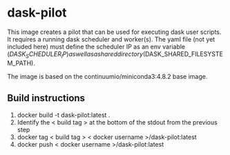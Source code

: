 # dask-pilot

This image creates a pilot that can be used for executing dask user scripts. It requires
a running dask scheduler and worker(s). The yaml file (not yet included here) must define the scheduler IP as an
env variable ($DASK_SCHEDULER_IP) as well as a shared directory ($DASK_SHARED_FILESYSTEM_PATH).

The image is based on the continuumio/miniconda3:4.8.2 base image.

## Build instructions

1. docker build -t dask-pilot:latest .
2. Identify the < build tag > at the bottom of the stdout from the previous step
3. docker tag < build tag > < docker username >/dask-pilot:latest
4. docker push < docker username >/dask-pilot:latest
